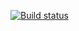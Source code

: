 [![Build status](https://ci.appveyor.com/api/projects/status/xtovywiengi0u62k?svg=true)](https://ci.appveyor.com/project/Mesmerit/net051)
